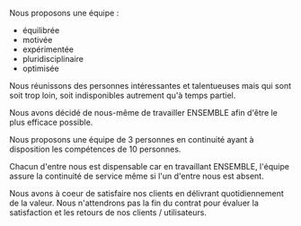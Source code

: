 Nous proposons une équipe :
- équilibrée
- motivée
- expérimentée
- pluridisciplinaire
- optimisée

Nous réunissons des personnes intéressantes et talentueuses mais qui sont soit trop loin, soit indisponibles autrement qu'à temps partiel.

Nous avons décidé de nous-même de travailler ENSEMBLE afin d'être le plus efficace possible.

Nous proposons une équipe de 3 personnes en continuité ayant à disposition les compétences de 10 personnes.

Chacun d'entre nous est dispensable car en travaillant ENSEMBLE, l'équipe assure la continuité de service même si l'un d'entre nous est absent.

Nous avons à coeur de satisfaire nos clients en délivrant quotidiennement de la valeur.
Nous n'attendrons pas la fin du contrat pour évaluer la satisfaction et les retours de nos clients / utilisateurs.
